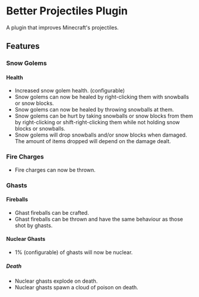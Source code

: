 # Better Projectiles Plugin

A plugin that improves Minecraft's projectiles.

## Features

### Snow Golems

#### Health

- Increased snow golem health. (configurable)
- Snow golems can now be healed by right-clicking them with snowballs or snow blocks.
- Snow golems can now be healed by throwing snowballs at them.
- Snow golems can be hurt by taking snowballs or snow blocks from them by right-clicking or shift-right-clicking them while not holding snow blocks or snowballs.
- Snow golems will drop snowballs and/or snow blocks when damaged. The amount of items dropped will depend on the damage dealt.

### Fire Charges

- Fire charges can now be thrown.

### Ghasts

#### Fireballs

- Ghast fireballs can be crafted.
- Ghast fireballs can be thrown and have the same behaviour as those shot by ghasts.

#### Nuclear Ghasts

- 1% (configurable) of ghasts will now be nuclear.

##### Death

- Nuclear ghasts explode on death.
- Nuclear ghasts spawn a cloud of poison on death.
